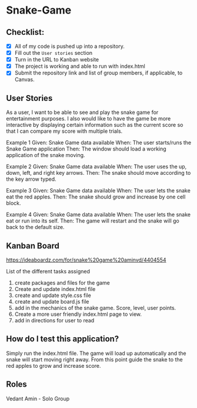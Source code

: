 # Snake-Game

## Checklist:

- [x] All of my code is pushed up into a repository.
- [x] Fill out the `User stories` section
- [x] Turn in the URL to Kanban website 
- [x] The project is working and able to run with index.html 
- [x] Submit the repository link and list of group members, if applicable, to Canvas.

## User Stories
As a user, I want to be able to see and play the snake game for entertainment purposes. I also would like to have the game be more interactive by displaying certain information such as the current score so that I can compare my score with multiple trials. 

Example 1
Given: Snake Game data available 
When: The user starts/runs the Snake Game application 
Then: The window should load a working application of the snake moving. 

Example 2 
Given: Snake Game data available 
When: The user uses the up, down, left, and right key arrows. 
Then: The snake should move according to the key arrow typed. 

Example 3 
Given: Snake Game data available 
When: The user lets the snake eat the red apples. 
Then: The snake should grow and increase by one cell block. 

Example 4
Given: Snake Game data available 
When: The user lets the snake eat or run into its self. 
Then: The game will restart and the snake will go back to the default size. 

## Kanban Board

https://ideaboardz.com/for/snake%20game%20aminvd/4404554

List of the different tasks assigned 
1. create packages and files for the game
2. Create and update index.html file
3. create and update style.css file
4. create and update board.js file
5. add in the mechanics of the snake game. Score, level, user points.
6. Create a more user friendly index.html page to view.
7. add in directions for user to read

## How do I test this application?
Simply run the index.html file. The game will load up automatically and the snake will start moving right away. From this point guide the snake to the red apples to grow and increase score. 

## Roles 
Vedant Amin - Solo Group
